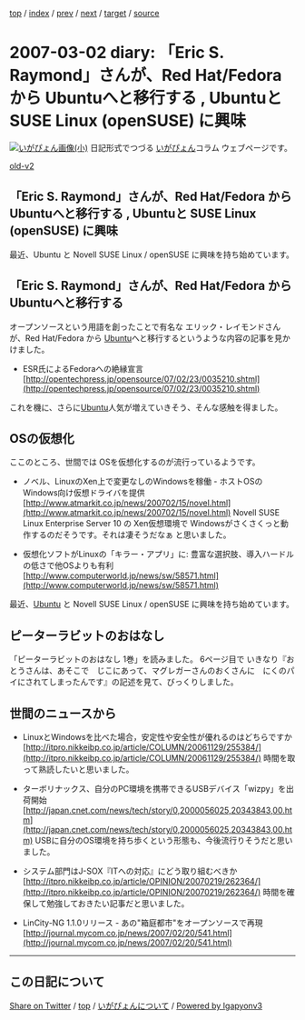 [top](../index.html) 
 / [index](index.html) 
 / [prev](ig070301.html) 
 / [next](ig070303.html) 
 / [target](https://igapyon.github.io/diary/2007/ig070302.html) 
 / [source](https://github.com/igapyon/diary/blob/master/2007/ig070302.src.md) 

2007-03-02 diary: 「Eric S. Raymond」さんが、Red Hat/Fedora から Ubuntuへと移行する , Ubuntuと SUSE Linux (openSUSE) に興味
=====================================================================================================
[![いがぴょん画像(小)](https://igapyon.github.io/diary/images/iga200306s.jpg "いがぴょん")](https://igapyon.github.io/diary/memo/memoigapyon.html) 日記形式でつづる [いがぴょん](https://igapyon.github.io/diary/memo/memoigapyon.html)コラム ウェブページです。

[old-v2](ig070302-orig.html)

## 「Eric S. Raymond」さんが、Red Hat/Fedora から Ubuntuへと移行する , Ubuntuと SUSE Linux (openSUSE) に興味

最近、Ubuntu と Novell SUSE Linux / openSUSE に興味を持ち始めています。


## 「Eric S. Raymond」さんが、Red Hat/Fedora から Ubuntuへと移行する

オープンソースという用語を創ったことで有名な エリック・レイモンドさんが、Red Hat/Fedora から [Ubuntu](http://www.igapyon.jp/igapyon/diary/keyword/ubuntu.html)へと移行するというような内容の記事を見かけました。

* ESR氏によるFedoraへの絶縁宣言
  [http://opentechpress.jp/opensource/07/02/23/0035210.shtml](http://opentechpress.jp/opensource/07/02/23/0035210.shtml)

これを機に、さらに[Ubuntu](http://www.igapyon.jp/igapyon/diary/keyword/ubuntu.html)人気が増えていきそう、そんな感触を得ました。

## OSの仮想化

ここのところ、世間では OSを仮想化するのが流行っているようです。

* ノベル、LinuxのXen上で変更なしのWindowsを稼働 - ホストOSのWindows向け仮想ドライバを提供
  [http://www.atmarkit.co.jp/news/200702/15/novel.html](http://www.atmarkit.co.jp/news/200702/15/novel.html)
  Novell SUSE Linux Enterprise Server 10 の Xen仮想環境で Windowsがさくさくっと動作するのだそうです。それは凄そうだなぁ
  と思いました。
  
* 仮想化ソフトがLinuxの「キラー・アプリ」に: 豊富な選択肢、導入ハードルの低さで他OSよりも有利
  [http://www.computerworld.jp/news/sw/58571.html](http://www.computerworld.jp/news/sw/58571.html)

最近、[Ubuntu](http://www.igapyon.jp/igapyon/diary/keyword/ubuntu.html) と Novell SUSE Linux / openSUSE に興味を持ち始めています。

## ピーターラビットのおはなし

「ピーターラビットのおはなし 1巻」を読みました。
6ページ目で いきなり『おとうさんは、あそこで　じこにあって、マグレガーさんのおくさんに　にくのパイにされてしまったんです』の記述を見て、びっくりしました。

## 世間のニュースから

* LinuxとWindowsを比べた場合，安定性や安全性が優れるのはどちらですか
  [http://itpro.nikkeibp.co.jp/article/COLUMN/20061129/255384/](http://itpro.nikkeibp.co.jp/article/COLUMN/20061129/255384/)
  時間を取って熟読したいと思いました。
  
* ターボリナックス、自分のPC環境を携帯できるUSBデバイス「wizpy」を出荷開始
  [http://japan.cnet.com/news/tech/story/0,2000056025,20343843,00.htm](http://japan.cnet.com/news/tech/story/0,2000056025,20343843,00.htm)
  USBに自分のOS環境を持ち歩くという形態も、今後流行りそうだと思いました。
  
* システム部門はJ-SOX『ITへの対応』にどう取り組むべきか
  [http://itpro.nikkeibp.co.jp/article/OPINION/20070219/262364/](http://itpro.nikkeibp.co.jp/article/OPINION/20070219/262364/)
  時間を確保して勉強しておきたい記事だと思いました。
  
* LinCity-NG 1.1.0リリース - あの"箱庭都市"をオープンソースで再現
  [http://journal.mycom.co.jp/news/2007/02/20/541.html](http://journal.mycom.co.jp/news/2007/02/20/541.html)


----------------------------------------------------------------------------------------------------

## この日記について

[Share on Twitter](https://twitter.com/intent/tweet?hashtags=igapyon%2Cdiary%2C%E3%81%84%E3%81%8C%E3%81%B4%E3%82%87%E3%82%93&text=%E3%80%8CEric+S.+Raymond%E3%80%8D%E3%81%95%E3%82%93%E3%81%8C%E3%80%81Red+Hat%2FFedora+%E3%81%8B%E3%82%89+Ubuntu%E3%81%B8%E3%81%A8%E7%A7%BB%E8%A1%8C%E3%81%99%E3%82%8B+%2C+Ubuntu%E3%81%A8+SUSE+Linux+%28openSUSE%29+%E3%81%AB%E8%88%88%E5%91%B3&url=https%3A%2F%2Figapyon.github.io%2Fdiary%2F2007%2Fig070302.html) / [top](../index.html) / [いがぴょんについて](https://igapyon.github.io/diary/memo/memoigapyon.html) / [Powered by Igapyonv3](https://github.com/igapyon/igapyonv3)
